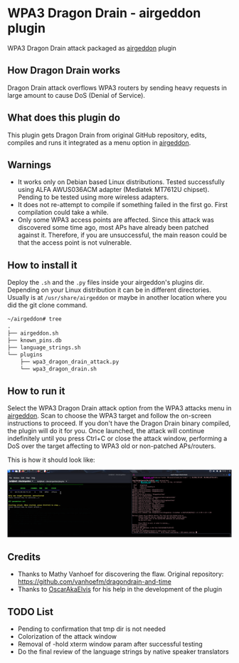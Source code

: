 # WPA3 Dragon Drain - airgeddon plugin
WPA3 Dragon Drain attack packaged as [airgeddon] plugin

## How Dragon Drain works
Dragon Drain attack overflows WPA3 routers by sending heavy requests in large amount to cause DoS (Denial of Service).

## What does this plugin do
This plugin gets Dragon Drain from original GitHub repository, edits, compiles and runs it integrated as a menu option in [airgeddon].

## Warnings
 - It works only on Debian based Linux distributions. Tested successfully using ALFA AWUS036ACM adapter (Mediatek MT7612U chipset). Pending to be tested using more wireless adapters.
 - It does not re-attempt to compile if something failed in the first go. First compilation could take a while.
 - Only some WPA3 access points are affected. Since this attack was discovered some time ago, most APs have already been patched against it. Therefore, if you are unsuccessful, the main reason could be that the access point is not vulnerable.

## How to install it
Deploy the `.sh` and the `.py` files inside your airgeddon's plugins dir. Depending on your Linux distribution it can be in different directories. Usually is at `/usr/share/airgeddon` or maybe in another location where you did the git clone command. 

```
~/airgeddon# tree
.
├── airgeddon.sh
├── known_pins.db
├── language_strings.sh
└── plugins
    ├── wpa3_dragon_drain_attack.py
    └── wpa3_dragon_drain.sh
```

## How to run it
Select the WPA3 Dragon Drain attack option from the WPA3 attacks menu in [airgeddon]. Scan to choose the WPA3 target and follow the on-screen instructions to proceed. If you don't have the Dragon Drain binary compiled, the plugin will do it for you. Once launched, the attack will continue indefinitely until you press Ctrl+C or close the attack window, performing a DoS over the target affecting to WPA3 old or non-patched APs/routers.

This is how it should look like:

 ![attack](dragon.png)

## Credits
 - Thanks to Mathy Vanhoef for discovering the flaw. Original repository: https://github.com/vanhoefm/dragondrain-and-time
 - Thanks to [OscarAkaElvis] for his help in the development of the plugin

## TODO List
 - Pending to confirmation that tmp dir is not needed
 - Colorization of the attack window
 - Removal of -hold xterm window param after successful testing
 - Do the final review of the language strings by native speaker translators

[airgeddon]: https://github.com/v1s1t0r1sh3r3/airgeddon
[OscarAkaElvis]: https://github.com/OscarAkaElvis
